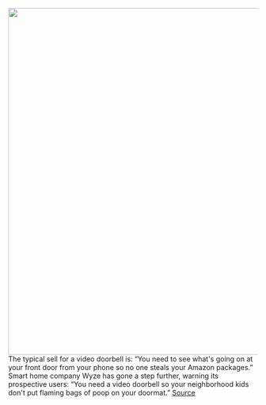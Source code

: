 <img src='https://cdn.vox-cdn.com/thumbor/b75jTQdpiQQBNyhmhI4CbxIdehc=/0x0:1245x656/1200x0/filters:focal(0x0:1245x656):no_upscale()/cdn.vox-cdn.com/uploads/chorus_asset/file/22939494/Screen_Shot_2021_10_19_at_2.07.45_PM.png' width='700px' /><br/>
The typical sell for a video doorbell is: “You need to see what's going on at your front door from your phone so no one steals your Amazon packages.” Smart home company Wyze has gone a step further, warning its prospective users: “You need a video doorbell so your neighborhood kids don't put flaming bags of poop on your doormat.”
<a href='https://www.theverge.com/2021/10/19/22734875/wyze-video-doorbell-ad-funny-youtube-flaming-dog-poop'> Source <a/>
